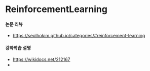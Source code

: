 # ReinforcementLearning

#### 논문 리뷰
- https://seolhokim.github.io/categories/#reinforcement-learning

#### 강화학습 설명
- https://wikidocs.net/212167
- 
